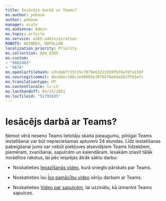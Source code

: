 ```yaml
---
title: Iesācējs darbā ar Teams?
ms.author: pebaum
author: pebaum
manager: scotv
ms.audience: Admin
ms.topic: article
ms.service: o365-administration
ROBOTS: NOINDEX, NOFOLLOW
localization_priority: Priority
ms.collection: Adm_O365
ms.custom:
- "9002403"
- "4676"
ms.openlocfilehash: a3cda6f733c15c7079e63223369fb7da70fa1397
ms.sourcegitcommit: 8bc60ec34bc1e40685e3976576e04a2623f63a7c
ms.translationtype: HT
ms.contentlocale: lv-LV
ms.lasthandoff: 04/15/2021
ms.locfileid: "51791635"
---
```

# <a name="new-to-teams"></a>Iesācējs darbā ar Teams?

Ņemot vērā neseno Teams lietotāju skaita pieaugumu, pilnīgai Teams iestatīšanai var būt nepieciešamas aptuveni 24 stundas. Līdz iestatīšanas pabeigšanai jums var nebūt piekļuves atsevišķiem Teams līdzekļiem, piemēram, zvanīšanai, sapulcēm un kalendāram. Iesakām izlasīt tālāk norādītos rakstus, lai pēc iespējas ātrāk sāktu darbu: 

- Noskatieties [Iepazīšanās video](https://support.office.com/article/welcome-to-microsoft-teams-b98d533f-118e-4bae-bf44-3df2470c2b12), kurā sniegts pārskats par Teams.

- Noskatieties īsu [Īso pamācību video](https://support.office.com/article/video-what-is-microsoft-teams-422bf3aa-9ae8-46f1-83a2-e65720e1a34d) sēriju darbam ar Teams.

- Noskatieties [Video par sapulcēm](https://support.office.com/article/join-a-teams-meeting-078e9868-f1aa-4414-8bb9-ee88e9236ee4), lai uzzinātu, kā izmantot Teams sapulces.
